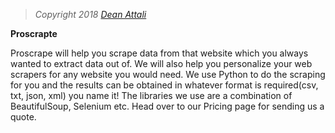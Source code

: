 > *Copyright 2018 [Dean Attali](https://deanattali.com)*

**Proscrapte**

Proscrape will help you scrape data from that website which you always wanted to extract data out of. We will also help you personalize your web scrapers for any website you would need. We use Python to do the scraping for you and the results can be obtained in whatever format is required(csv, txt, json, xml) you name it! The libraries we use are a combination of BeautifulSoup, Selenium etc. Head over to our Pricing page for sending us a quote.